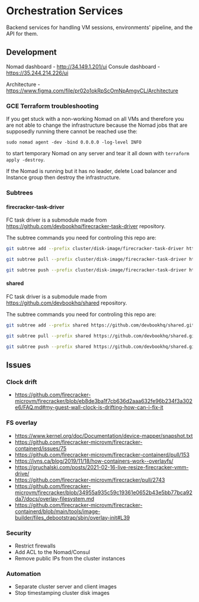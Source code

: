 # Orchestration Services

Backend services for handling VM sessions, environments' pipeline, and the API for them.

## Development
Nomad dashboard - http://34.149.1.201/ui
Consule dashboard - https://35.244.214.226/ui

Architecture - https://www.figma.com/file/pr02o1okRpScOmNpAmgvCL/Architecture

### GCE Terraform troubleshooting
If you get stuck with a non-working Nomad on all VMs and therefore you are not able to change the infrastructure because the Nomad jobs that are supposedly running there cannot be reached use the:
```
sudo nomad agent -dev -bind 0.0.0.0 -log-level INFO
```

to start temporary Nomad on any server and tear it all down with `terraform apply -destroy`.

If the Nomad is running but it has no leader, delete Load balancer and Instance group then destroy the infrastructure.

### Subtrees
#### firecracker-task-driver
FC task driver is a submodule made from https://github.com/devbookhq/firecracker-task-driver repository.

The subtree commands you need for controling this repo are:
```bash
git subtree add --prefix cluster/disk-image/firecracker-task-driver https://github.com/devbookhq/firecracker-task-driver.git master
```

```bash
git subtree pull --prefix cluster/disk-image/firecracker-task-driver https://github.com/devbookhq/firecracker-task-driver.git master
```

```bash
git subtree push --prefix cluster/disk-image/firecracker-task-driver https://github.com/devbookhq/firecracker-task-driver.git master
```

#### shared
FC task driver is a submodule made from https://github.com/devbookhq/shared repository.

The subtree commands you need for controling this repo are:
```bash
git subtree add --prefix shared https://github.com/devbookhq/shared.git master
```

```bash
git subtree pull --prefix shared https://github.com/devbookhq/shared.git master
```

```bash
git subtree push --prefix shared https://github.com/devbookhq/shared.git master
```

## Issues
### Clock drift
- https://github.com/firecracker-microvm/firecracker/blob/eb8de3ba1f7cb636d2aaa632fe96b234f3a302e6/FAQ.md#my-guest-wall-clock-is-drifting-how-can-i-fix-it

### FS overlay
- https://www.kernel.org/doc/Documentation/device-mapper/snapshot.txt
- https://github.com/firecracker-microvm/firecracker-containerd/issues/75
- https://github.com/firecracker-microvm/firecracker-containerd/pull/153
- https://jvns.ca/blog/2019/11/18/how-containers-work--overlayfs/
- https://gruchalski.com/posts/2021-02-16-live-resize-firecracker-vmm-drive/
- https://github.com/firecracker-microvm/firecracker/pull/2743
- https://github.com/firecracker-microvm/firecracker/blob/34955a935c59c19361e0652b43e5bb77bca92da7/docs/overlay-filesystem.md
- https://github.com/firecracker-microvm/firecracker-containerd/blob/main/tools/image-builder/files_debootstrap/sbin/overlay-init#L39

### Security
- Restrict firewalls
- Add ACL to the Nomad/Consul
- Remove public IPs from the cluster instances

### Automation
- Separate cluster server and client images
- Stop timestamping cluster disk images
